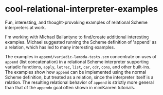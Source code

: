 # cool-relational-interpreter-examples
Fun, interesting, and thought-provoking examples of relational Scheme interpreters at work.

I'm working with Michael Ballantyne to find/create additional interesting examples.  Michael suggested running the Scheme definition of 'append' as a relation, which has led to many interesting examples.

The examples in `append/variadic-lambda-tests.scm` concentrate on uses of `append` (list concatenation) in a relational Scheme interpreter supporting variadic functions, `apply`, `letrec`, `list`, `car`, `cdr`, `cons`, and other built-ins.  The examples show how `append` can be implemented using the normal Scheme definition, but treated as a relation, since the interpreter itself is a relation.  The resulting relational behavior of `append` is strictly more general than that of the `appendo` goal often shown in miniKanren tutorials.